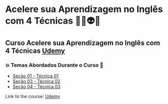# Acelere sua Aprendizagem no Inglês com 4 Técnicas 👨‍💻👽🤯
## Curso Acelere sua Aprendizagem no Inglês com 4 Técnicas [Udemy](https://www.udemy.com/course/4-tecnicas-para-aprender-ingles-de-forma-muito-rapida/)
### 💥 Temas Abordados Durante o Curso 🚀
- [Seção 01 - Técnica 01](https://github.com/romulovieira777/Acelere_sua_aprendizagem_no_Ingles_com_4_tecnicas/tree/main/Se%C3%A7cao_01_Tecnica_01)
- [Seção 03 - Técnica 02](https://github.com/romulovieira777/Acelere_sua_aprendizagem_no_Ingles_com_4_tecnicas/tree/main/Se%C3%A7cao_01_Tecnica_01)
- [Seção 04 - Técnica 03]()

Link to the course: [Udemy](https://www.udemy.com/course/4-tecnicas-para-aprender-ingles-de-forma-muito-rapida/)
